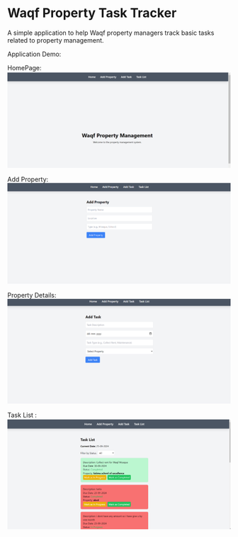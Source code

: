 # Waqf Property Task Tracker

A simple application to help Waqf property managers track basic tasks
related to property management.

Application Demo:

HomePage:
![Tool](https://github.com/FaiyadHussain/PerfAi/blob/master/Front-end/my-app/assest/01.png)

Add Property:
![Tool](https://github.com/FaiyadHussain/PerfAi/blob/master/Front-end/my-app/assest/02.png)

Property Details:
![Tool](https://github.com/FaiyadHussain/PerfAi/blob/master/Front-end/my-app/assest/03.png)

Task List :
![Tool](https://github.com/FaiyadHussain/PerfAi/blob/master/Front-end/my-app/assest/04.png)
